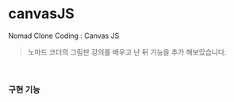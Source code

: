 # canvasJS
Nomad Clone Coding : Canvas JS
> 노마드 코더의 그림판 강의를 배우고 난 뒤 기능을 추가 해보았습니다.

<br>

### 구현 기능 
